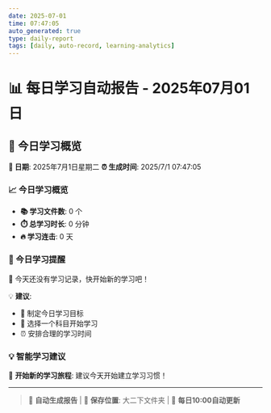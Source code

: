 ```yaml
---
date: 2025-07-01
time: 07:47:05
auto_generated: true
type: daily-report
tags: [daily, auto-record, learning-analytics]
---
```


# 📊 每日学习自动报告 - 2025年07月01日

## 🎯 今日学习概览

**📅 日期**: 2025年7月1日星期二
**⏰ 生成时间**: 2025/7/1 07:47:05

### 📈 今日学习概览

- **📚 学习文件数**: 0 个
- **⏱️ 总学习时长**: 0 分钟
- **🔥 学习连击**: 0 天

### 💭 今日学习提醒

📝 今天还没有学习记录，快开始新的学习吧！

💡 **建议**:
- 🎯 制定今日学习目标
- 📖 选择一个科目开始学习
- ⏰ 安排合理的学习时间

### 💡 智能学习建议

🚀 **开始新的学习旅程**: 建议今天开始建立学习习惯！

---

> 🤖 **自动生成报告** | 💾 **保存位置**: 大二下文件夹 | 🔄 **每日10:00自动更新**
 